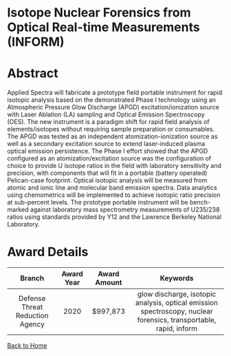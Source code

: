 
Isotope Nuclear Forensics from Optical Real-time Measurements (INFORM)
======================================================================

# Abstract


Applied Spectra will fabricate a prototype field portable instrument for rapid isotopic analysis based on the demonstrated Phase I technology using an Atmospheric Pressure Glow Discharge (APGD) excitation/ionization source with Laser Ablation (LA) sampling and Optical Emission Spectroscopy (OES). The new instrument is a paradigm shift for rapid field analysis of elements/isotopes without requiring sample preparation or consumables. The APGD was tested as an independent atomization-ionization source as well as a secondary excitation source to extend laser-induced plasma optical emission persistence. The Phase I effort showed that the APGD configured as an atomization/excitation source was the configuration of choice to provide U isotope ratios in the field with laboratory sensitivity and precision, with components that will fit in a portable (battery operated) Pelican-case footprint. Optical isotopic analysis will be measured from atomic and ionic line and molecular band emission spectra. Data analytics using chemometrics will be implemented to achieve isotopic ratio precision at sub-percent levels. The prototype portable instrument will be bench-marked against laboratory mass spectrometry measurements of U235/238 ratios using standards provided by Y12 and the Lawrence Berkeley National Laboratory.  

# Award Details

|Branch|Award Year|Award Amount|Keywords|
| :---: | :---: | :---: | :---: |
|Defense Threat Reduction Agency|2020|$997,873|glow discharge, isotopic analysis, optical emission spectroscopy, nuclear forensics, transportable, rapid, inform|
  
  


[Back to Home](https://github.com/chrischow/dod_sbir_awards/JH/#2596)